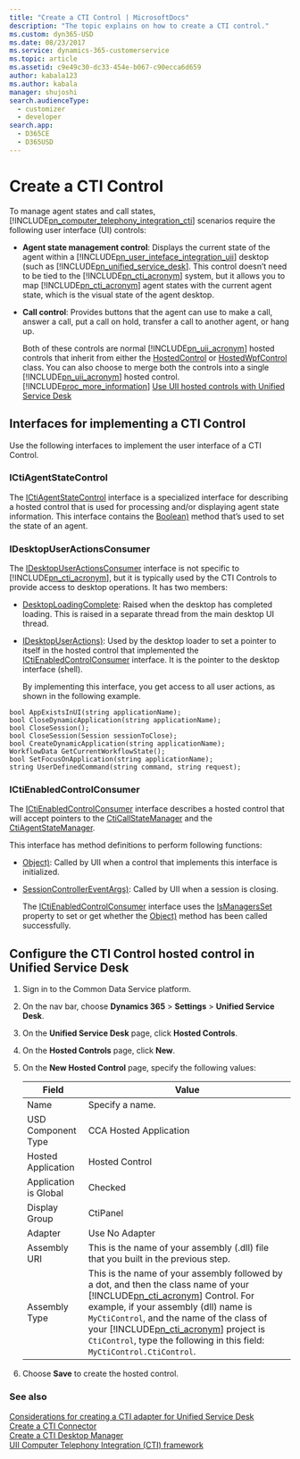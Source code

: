 ```yaml
---
title: "Create a CTI Control | MicrosoftDocs"
description: "The topic explains on how to create a CTI control."
ms.custom: dyn365-USD
ms.date: 08/23/2017
ms.service: dynamics-365-customerservice
ms.topic: article
ms.assetid: c9e49c30-dc33-454e-b067-c90ecca6d659
author: kabala123
ms.author: kabala
manager: shujoshi
search.audienceType: 
  - customizer
  - developer
search.app: 
  - D365CE
  - D365USD
---
```

# Create a CTI Control
To manage agent states and call states, [!INCLUDE[pn_computer_telephony_integration_cti](../includes/pn-computer-telephony-integration-cti.md)] scenarios require the following user interface (UI) controls:  

- **Agent state management control**: Displays the current state of the agent within a [!INCLUDE[pn_user_inteface_integration_uii](../includes/pn-user-interface-integration-uii.md)] desktop (such as [!INCLUDE[pn_unified_service_desk](../includes/pn-unified-service-desk.md)]. This control doesn’t need to be tied to the [!INCLUDE[pn_cti_acronym](../includes/pn-cti-acronym.md)] system, but it allows you to map [!INCLUDE[pn_cti_acronym](../includes/pn-cti-acronym.md)] agent states with the current agent state, which is the visual state of the agent desktop.  

- **Call control**: Provides buttons that the agent can use to make a call, answer a call, put a call on hold, transfer a call to another agent, or hang up.  

  Both of these controls are normal [!INCLUDE[pn_uii_acronym](../includes/pn-uii-acronym.md)] hosted controls that inherit from either the [HostedControl](https://docs.microsoft.com/dotnet/api/microsoft.uii.csr.hostedcontrol) or [HostedWpfControl](https://docs.microsoft.com/dotnet/api/microsoft.uii.csr.aif.hostedapplication.hostedwpfcontrol) class. You can also choose to merge both the controls into a single [!INCLUDE[pn_uii_acronym](../includes/pn-uii-acronym.md)] hosted control. [!INCLUDE[proc_more_information](../includes/proc-more-information.md)] [Use UII hosted controls with Unified Service Desk](../unified-service-desk/use-uii-hosted-controls-unified-service-desk.md)  

## Interfaces for implementing a CTI Control  
 Use the following interfaces to implement the user interface of a CTI Control.  

### ICtiAgentStateControl  
 The [ICtiAgentStateControl](https://docs.microsoft.com/dotnet/api/microsoft.uii.desktop.cti.core.ictiagentstatecontrol) interface is a specialized interface for describing a hosted control that is used for processing and/or displaying agent state information. This interface contains the [Boolean)](https://docs.microsoft.com/dotnet/api/microsoft.uii.desktop.cti.core.ictiagentstatecontrol.setagentstate\(system.guid,system.string,system.string,system.boolean\)) method that’s used to set the state of an agent.  

### IDesktopUserActionsConsumer  
 The [IDesktopUserActionsConsumer](https://docs.microsoft.com/dotnet/api/microsoft.uii.desktop.core.idesktopuseractionsconsumer) interface is not specific to [!INCLUDE[pn_cti_acronym](../includes/pn-cti-acronym.md)], but it is typically used by the CTI Controls to provide access to desktop operations. It has two members:  

- [DesktopLoadingComplete](https://docs.microsoft.com/dotnet/api/microsoft.uii.desktop.core.idesktopuseractionsconsumer.desktoploadingcomplete): Raised when the desktop has completed loading. This is raised in a separate thread from the main desktop UI thread.  

- [IDesktopUserActions)](https://docs.microsoft.com/dotnet/api/microsoft.uii.desktop.core.idesktopuseractionsconsumer.setdesktopuseractionsaccess\(microsoft.uii.desktop.core.idesktopuseractions\)): Used by the desktop loader to set a pointer to itself in the hosted control that implemented the [ICtiEnabledControlConsumer](https://docs.microsoft.com/dotnet/api/microsoft.uii.desktop.cti.core.ictienabledcontrolconsumer) interface. It is the pointer to the desktop interface (shell).  

  By implementing this interface, you get access to all user actions, as shown in the following example.  

```  
bool AppExistsInUI(string applicationName);  
bool CloseDynamicApplication(string applicationName);  
bool CloseSession();  
bool CloseSession(Session sessionToClose);  
bool CreateDynamicApplication(string applicationName);  
WorkflowData GetCurrentWorkflowState();  
bool SetFocusOnApplication(string applicationName);  
string UserDefinedCommand(string command, string request);  

```  

### ICtiEnabledControlConsumer  
 The [ICtiEnabledControlConsumer](https://docs.microsoft.com/dotnet/api/microsoft.uii.desktop.cti.core.ictienabledcontrolconsumer) interface describes a hosted control that will accept pointers to the [CtiCallStateManager](https://docs.microsoft.com/dotnet/api/microsoft.uii.desktop.cti.core.cticallstatemanager) and the [CtiAgentStateManager](https://docs.microsoft.com/dotnet/api/microsoft.uii.desktop.cti.core.ctiagentstatemanager).  

 This interface has method definitions to perform following functions:  

- [Object)](https://docs.microsoft.com/dotnet/api/microsoft.uii.desktop.cti.core.ictienabledcontrolconsumer.setmanagers\(system.object,system.object\)): Called by UII when a control that implements this interface is initialized.  

- [SessionControllerEventArgs)](https://docs.microsoft.com/dotnet/api/microsoft.uii.desktop.cti.core.ictienabledcontrolconsumer.sessioncloseevent\(microsoft.uii.csr.sessioncontrollereventargs\)): Called by UII when a session is closing.  

  The [ICtiEnabledControlConsumer](https://docs.microsoft.com/dotnet/api/microsoft.uii.desktop.cti.core.ictienabledcontrolconsumer) interface uses the [IsManagersSet](https://docs.microsoft.com/dotnet/api/microsoft.uii.desktop.cti.core.ictienabledcontrolconsumer.ismanagersset) property to set or get whether the [Object)](https://docs.microsoft.com/dotnet/api/microsoft.uii.desktop.cti.core.ictienabledcontrolconsumer.setmanagers\(system.object,system.object\)) method has been called successfully.  

<a name="Configure"></a>   
## Configure the CTI Control hosted control in Unified Service Desk  

1. Sign in to the Common Data Service platform.  

2. On the nav bar, choose **Dynamics 365** > **Settings** > **Unified Service Desk**.  

3. On the **Unified Service Desk** page, click **Hosted Controls**.  

4. On the **Hosted Controls** page, click **New**.  

5. On the **New Hosted Control** page, specify the following values:  


   |         Field         |                                                                                                                                                                                                 Value                                                                                                                                                                                                 |
   |-----------------------|-------------------------------------------------------------------------------------------------------------------------------------------------------------------------------------------------------------------------------------------------------------------------------------------------------------------------------------------------------------------------------------------------------|
   |         Name          |                                                                                                                                                                                            Specify a name.                                                                                                                                                                                            |
   |  USD Component Type   |                                                                                                                                                                                        CCA Hosted Application                                                                                                                                                                                         |
   |  Hosted Application   |                                                                                                                                                                                            Hosted Control                                                                                                                                                                                             |
   | Application is Global |                                                                                                                                                                                                Checked                                                                                                                                                                                                |
   |     Display Group     |                                                                                                                                                                                               CtiPanel                                                                                                                                                                                                |
   |        Adapter        |                                                                                                                                                                                            Use No Adapter                                                                                                                                                                                             |
   |     Assembly URI      |                                                                                                                                                          This is the name of your assembly (.dll) file that you built in the previous step.                                                                                                                                                           |
   |     Assembly Type     | This is the name of your assembly followed by a dot, and then the class name of your [!INCLUDE[pn_cti_acronym](../includes/pn-cti-acronym.md)] Control. For example, if your assembly (dll) name is `MyCtiControl`, and the name of the class of your [!INCLUDE[pn_cti_acronym](../includes/pn-cti-acronym.md)] project is `CtiControl`, type the following in this field: `MyCtiControl.CtiControl`. |


6. Choose **Save** to create the hosted control.  

### See also  
 [Considerations for creating a CTI adapter for Unified Service Desk](../unified-service-desk/consideration-creating-cti-adapter-unified-service-desk.md)   
 [Create a CTI Connector](../unified-service-desk/create-cti-connector.md)   
 [Create a CTI Desktop Manager](../unified-service-desk/create-cti-desktop-manager.md)   
 [UII Computer Telephony Integration (CTI) framework](../unified-service-desk/uii-computer-telephony-integration-cti-framework.md)
